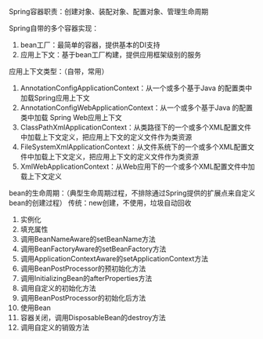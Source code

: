 Spring容器职责：创建对象、装配对象、配置对象、管理生命周期

Spring自带的多个容器实现：

1. bean工厂：最简单的容器，提供基本的DI支持
2. 应用上下文：基于bean工厂构建，提供应用框架级别的服务

应用上下文类型：（自带，常用）

1. AnnotationConfigApplicationContext：从一个或多个基于Java 的配置类中加载Spring应用上下文
2. AnnotationConfigWebApplicationContext：从一个或多个基于Java 的配置类中加载 Spring Web应用上下文
3. ClassPathXmlApplicationContext：从类路径下的一个或多个XML配置文件中加载上下文定义，把应用上下文的定义文件作为类资源
4. FileSystemXmlApplicationContext：从文件系统下的一个或多个XML配置文件中加载上下文定义，把应用上下文的定义文件作为类资源
5. XmlWebApplicationContext：从Web应用下的一个或多个XML配置文件中加载上下文定义

bean的生命周期：（典型生命周期过程，不排除通过Spring提供的扩展点来自定义bean的创建过程）
	传统：new创建，不使用，垃圾自动回收

1. 实例化
2. 填充属性
3. 调用BeanNameAware的setBeanName方法
4. 调用BeanFactoryAware的setBeanFactory方法
5. 调用ApplicationContextAware的setApplicationContext方法
6. 调用BeanPostProcessor的预初始化方法
7. 调用InitializingBean的afterProperties方法
8. 调用自定义的初始化方法
9. 调用BeanPostProcessor的初始化后方法
10. 使用Bean
11. 容器关闭，调用DisposableBean的destroy方法
12. 调用自定义的销毁方法